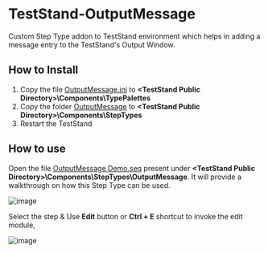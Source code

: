 # TestStand-OutputMessage
Custom Step Type addon to TestStand environment which helps in adding a message entry to the TestStand's Output Window.

## How to Install
1. Copy the file [OutputMessage.ini](OutputMessage.ini) to **\<TestStand Public Directory\>\Components\TypePalettes**
2. Copy the folder [OutputMessage](OutputMessage) to  **\<TestStand Public Directory\>\Components\StepTypes**
3. Restart the TestStand

## How to use
Open the file [OutputMessage Demo.seq](OutputMessage/OutputMessage%20Demo.seq) present under **\<TestStand Public Directory\>\Components\StepTypes\OutputMessage**.
It will provide a walkthrough on how this Step Type can be used.

![image](https://user-images.githubusercontent.com/87473267/160152616-f36ffd93-5aca-4235-ab69-d45f986ecee1.png)

Select the step & Use **Edit** button or **Ctrl + E** shortcut to invoke the edit module,

![image](https://user-images.githubusercontent.com/87473267/160153263-abb910b7-5e8f-4365-9588-a4caaa2c7aaa.png)


